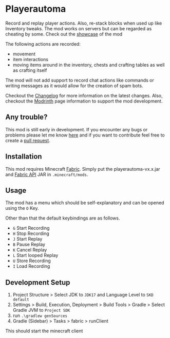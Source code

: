 # Playerautoma
Record and replay player actions. Also, re-stack blocks when used up like Inventory tweaks. The mod works on servers but can be regarded as cheating by some.
Check out the [showcase](https://www.youtube.com/watch?v=FE1yiPbejaU) of the mod

The following actions are recorded:
 * movement
 * item interactions
 * moving items around in the inventory, chests and crafting tables as well as crafting itself

The mod will not add support to record chat actions like commands or writing messages as it would allow for the creation of spam bots.

Checkout the [Changelog](Changelog.md) for more information on the latest changes.
Also, checkout the [Modrinth](https://modrinth.com/mod/playerautoma) page information to support the mod development.
## Any trouble?
This mod is still early in development.
If you encounter any bugs or problems please let me know [here](https://github.com/jaszlo/Playerautoma/issues) and if you want to contribute feel free to create a [pull request](https://github.com/jaszlo/Playerautoma/pulls).

## Installation
This mod requires Minecraft [Fabric](https://fabricmc.net/). Simply put the playerautoma-vx.x.jar and  [Fabric API](https://modrinth.com/mod/fabric-api) JAR in `.minecraft/mods`.

## Usage
The mod has a menu which should be self-explanatory and can be opened using the `O` Key.

Other than that the default keybindings are as follows.
- `G`  Start Recording
- `H`  Stop Recording
- `J`   Start Replay
- `B` Pause Replay
- `K`  Cancel Replay
- `L`  Start looped Replay
- `U`  Store Recording
-  `I`   Load Recording

## Development Setup

1. Project Structure > Select JDK to `JDK17` and Language Level to `SKD default`
2. Settings > Build, Execution, Deployment > Build Tools > Gradle > Select Gradle JVM to `Project SDK`
3. run `.\gradlew genSources`
4. Gradle (Sidebar) > Tasks > fabric > runClient

This should start the minecraft client

